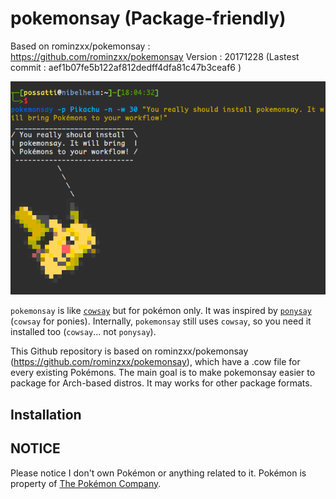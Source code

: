 pokemonsay (Package-friendly)
==========
Based on rominzxx/pokemonsay : https://github.com/rominzxx/pokemonsay
Version : 20171228 (Lastest commit : aef1b07fe5b122af812dedff4dfa81c47b3ceaf6 )

![You should try pokemonsay!](example.png)

`pokemonsay` is like [`cowsay`][cowsay] but for pokémon only. It was inspired by [`ponysay`][ponysay] (`cowsay` for ponies). Internally, `pokemonsay` still uses `cowsay`, so you need it installed too (`cowsay`... not `ponysay`).

This Github repository is based on rominzxx/pokemonsay (https://github.com/rominzxx/pokemonsay), which have a .cow file for every existing Pokémons. The main goal is to make pokemonsay easier to package for Arch-based distros. It may works for other package formats.

## Installation

## NOTICE

Please notice I don't own Pokémon or anything related to it. Pokémon is property of [The Pokémon Company][the-pokemon-company].

[img2xterm]: https://github.com/rossy/img2xterm
[cowsay]: https://en.wikipedia.org/wiki/Cowsay
[ponysay]: https://github.com/erkin/ponysay
[the-pokemon-company]: https://en.wikipedia.org/wiki/The_Pok%C3%A9mon_Company
